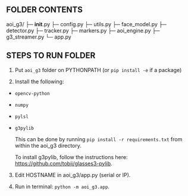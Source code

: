 ## FOLDER CONTENTS

aoi_g3/
├─ __init__.py
├─ config.py
├─ utils.py
├─ face_model.py
├─ detector.py
├─ tracker.py
├─ markers.py
├─ aoi_engine.py
├─ g3_streamer.py
└─ app.py

## STEPS TO RUN FOLDER

1. Put `aoi_g3` folder on PYTHONPATH (or `pip install -e` if a package)

2. Install the following: 
- `opencv-python`
- `numpy`
- `pylsl`
- `g3pylib`
    
    This can be done by running `pip install -r requirements.txt` from within the aoi_g3 directory.

    To install g3pylib, follow the instructions here: https://github.com/tobii/glasses3-pylib.

3. Edit HOSTNAME in aoi_g3/app.py (serial or IP).

4. Run in terminal: `python -m aoi_g3.app`.
